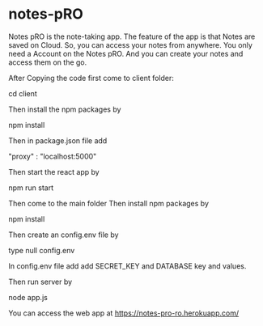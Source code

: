 # notes-pRO
Notes pRO is the note-taking app. The feature of the app is that Notes are saved on Cloud.
So, you can access your notes from anywhere. You only need a Account on the Notes pRO.
And you can create your notes and access them on the go.

After Copying the code first come to client folder:

cd client

Then install the npm packages by 

npm install

Then in package.json file add

"proxy" : "localhost:5000"

Then start the react app by 

npm run start

Then come to the main folder
Then install npm packages by

npm install 

Then create an config.env file by

type null config.env

In config.env file add 
add SECRET_KEY and DATABASE key and values.

Then run server by 

node app.js

You can access the web app at https://notes-pro-ro.herokuapp.com/
